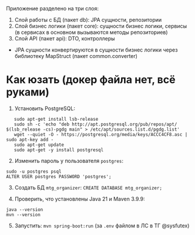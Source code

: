 Приложение разделено на три слоя:

1. Слой работы с БД (пакет db): JPA сущности, репозитории
2. Слой бизнес логики (пакет core): сущности бизнес логики, сервисы (в сервисах в основном вызываются методы
   репозиториев)
3. Слой API (пакет api): DTO, контроллеры

* JPA сущности конвертируются в сущности бизнес логики через библиотеку MapStruct (пакет common.converter)

# Как юзать (докер файла нет, всё руками)

1. Установить PostgreSQL:
```
   sudo apt-get install lsb-release
   sudo sh -c 'echo "deb http://apt.postgresql.org/pub/repos/apt/ $(lsb_release -cs)-pgdg main" > /etc/apt/sources.list.d/pgdg.list'
   wget --quiet -O - https://postgresql.org/media/keys/ACCC4CF8.asc | sudo apt-key add -
   sudo apt-get update
   sudo apt-get -y install postgresql
   ```

2. Изменить пароль у пользователя `postgres`:
```
sudo -u postgres psql
ALTER USER postgres PASSWORD 'postgres';
```

3. Создать БД `mtg_organizer`: `CREATE DATABASE mtg_organizer;`

4. Проверить, что установлены Java 21 и Maven 3.9.9:
```
java --version
mvn --version
```

5. Запустить: `mvn spring-boot:run` (за `.env` файлом в ЛС в ТГ @sysfutex)
